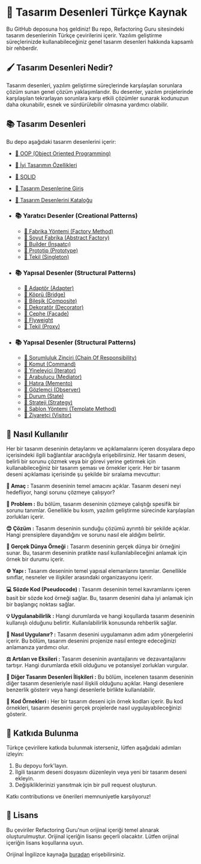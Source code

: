 ﻿
# 🧩 Tasarım Desenleri Türkçe Kaynak

Bu GitHub deposuna hoş geldiniz! Bu repo, Refactoring Guru sitesindeki tasarım desenlerinin Türkçe çevirilerini içerir. Yazılım geliştirme süreçlerinizde kullanabileceğiniz genel tasarım desenleri hakkında kapsamlı bir rehberdir.

## 🖌️ Tasarım Desenleri Nedir?

Tasarım desenleri, yazılım geliştirme süreçlerinde karşılaşılan sorunlara çözüm sunan genel çözüm yaklaşımlarıdır. Bu desenler, yazılım projelerinde karşılaşılan tekrarlayan sorunlara karşı etkili çözümler sunarak kodunuzun daha okunabilir, esnek ve sürdürülebilir olmasına yardımcı olabilir.

## 📚 Tasarım Desenleri

Bu depo aşağıdaki tasarım desenlerini içerir:

- [📖 OOP (Object Oriented Programming)](oop/README.md)
- [📖 İyi Tasarımın Özellikleri](characteristics_of_good_design.md)
- [📖 SOLID](solid.md)
- [📖 Tasarım Desenlerine Giriş](design_patterns.md)
- [📖 Tasarım Desenlerini Kataloğu](catalog-of-design-patterns.md)
  
- ### 📚 Yaratıcı Desenler (Creational Patterns)
  - [📖 Fabrika Yöntemi (Factory Method)](factory_method/README.md)
  - [📖 Soyut Fabrika (Abstract Factory)](abstract_factory/README.md)
  - [📖 Builder (İnşaatçı)](builder/README.md)
  - [📖 Prototip (Prototype)](prototype/README.md)
  - [📖 Tekil (Singleton)](singleton/README.md)

- ### 📚 Yapısal Desenler (Structural Patterns)
  - [📖 Adaptör (Adapter)](adapter/README.md)
  - [📖 Köprü (Bridge)](bridge/README.md)
  - [📖 Bileşik (Composite)](composite/README.md)
  - [📖 Dekoratör (Decorator)](decorator/README.md)
  - [📖 Cephe (Facade)](facade/README.md)
  - [📖 Flyweight ](flyweight/README.md)
  - [📖 Tekil (Proxy)](proxy/README.md)
 
- ### 📚 Yapısal Desenler (Structural Patterns)
  - [📖 Sorumluluk Zinciri (Chain Of Responsibility)](CoR/README.md)
  - [📖 Komut (Command)](command/README.md)
  - [📖 Yineleyici (Iterator)](iterator/README.md)
  - [📖 Arabulucu (Mediator)](mediator/README.md)
  - [📖 Hatıra (Memento)](memento/README.md)
  - [📖 Gözlemci (Observer)](observer/README.md)
  - [📖 Durum (State)](state/README.md)
  - [📖 Strateji (Strategy)](strategy/README.md)
  - [📖 Şablon Yöntemi (Template Method)](template_method/README.md)
  - [📖 Ziyaretçi (Visitor)](visitor/README.md)
  

## 🚀 Nasıl Kullanılır

Her bir tasarım deseninin detaylarını ve açıklamalarını içeren dosyalara depo içerisindeki ilgili bağlantılar aracılığıyla erişebilirsiniz. Her tasarım deseni, belirli bir sorunu çözmek veya bir görevi yerine getirmek için kullanabileceğiniz bir tasarım şeması ve örnekler içerir. Her bir tasarım deseni açıklaması içerisinde şu şekilde bir sıralama mevcuttur:

**💬 Amaç :**
Tasarım deseninin temel amacını açıklar. Tasarım deseni neyi hedefliyor, hangi sorunu çözmeye çalışıyor?

**🙁 Problem :**
Bu bölüm, tasarım deseninin çözmeye çalıştığı spesifik bir sorunu tanımlar. Genellikle bu kısım, yazılım geliştirme sürecinde karşılaşılan zorlukları içerir.

**😊 Çözüm :**
Tasarım deseninin sunduğu çözümü ayrıntılı bir şekilde açıklar. Hangi prensiplere dayandığını ve sorunu nasıl ele aldığını belirtir.

**🚙 Gerçek Dünya Örneği :**
Tasarım deseninin gerçek dünya bir örneğini sunar. Bu, tasarım deseninin pratikte nasıl kullanılabileceğini anlamak için örnek bir durumu içerir.

**⚙️ Yapı :**
Tasarım deseninin temel yapısal elemanlarını tanımlar. Genellikle sınıflar, nesneler ve ilişkiler arasındaki organizasyonu içerir.

**💻 Sözde Kod (Pseudocode) :**
Tasarım deseninin temel kavramlarını içeren basit bir sözde kod örneği sağlar. Bu, tasarım desenini daha iyi anlamak için bir başlangıç noktası sağlar.

**💡 Uygulanabilirlik :**
Hangi durumlarda ve hangi koşullarda tasarım deseninin kullanışlı olduğunu belirtir. Kullanılabilirlik konusunda rehberlik sağlar.

**📝 Nasıl Uygulanır? :**
Tasarım desenini uygulamanın adım adım yönergelerini içerir. Bu bölüm, tasarım desenini projenize nasıl entegre edeceğinizi anlamanıza yardımcı olur.

**⚖️ Artıları ve Eksileri :**
Tasarım deseninin avantajlarını ve dezavantajlarını tartışır. Hangi durumlarda etkili olduğunu ve potansiyel zorlukları vurgular.

**🔀 Diğer Tasarım Desenleri İlişkileri :**
Bu bölüm, incelenen tasarım deseninin diğer tasarım desenleriyle nasıl ilişkili olduğunu açıklar. Hangi desenlere benzerlik gösterir veya hangi desenlerle birlikte kullanılabilir.

**👾 Kod Örnekleri :**
Her bir tasarım deseni için örnek kodları içerir. Bu kod örnekleri, tasarım desenini gerçek projelerde nasıl uygulayabileceğinizi gösterir.

## 🤝 Katkıda Bulunma

Türkçe çevirilere katkıda bulunmak isterseniz, lütfen aşağıdaki adımları izleyin:

1. Bu depoyu fork'layın.
2. İlgili tasarım deseni dosyasını düzenleyin veya yeni bir tasarım deseni ekleyin.
3. Değişikliklerinizi yansıtmak için bir pull request oluşturun.

Katkı contributionsı ve önerileri memnuniyetle karşılıyoruz!

## 📜 Lisans

Bu çeviriler Refactoring Guru'nun orijinal içeriği temel alınarak oluşturulmuştur. Orijinal içeriğin lisansı geçerli olacaktır. Lütfen orijinal içeriğin lisans koşullarına uyun.

Orijinal İngilizce kaynağa [buradan](https://refactoring.guru/design-patterns) erişebilirsiniz.


